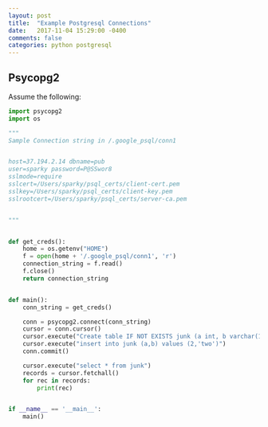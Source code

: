 ```yaml
---
layout: post
title:  "Example Postgresql Connections"
date:   2017-11-04 15:29:00 -0400 
comments: false
categories: python postgresql
---
```


## Psycopg2

Assume the following:

```python
import psycopg2
import os

"""
Sample Connection string in /.google_psql/conn1


host=37.194.2.14 dbname=pub 
user=sparky password=P@SSwor8 
sslmode=require 
sslcert=/Users/sparky/psql_certs/client-cert.pem 
sslkey=/Users/sparky/psql_certs/client-key.pem 
sslrootcert=/Users/sparky/psql_certs/server-ca.pem


"""


def get_creds():
    home = os.getenv("HOME")
    f = open(home + '/.google_psql/conn1', 'r')
    connection_string = f.read()
    f.close()
    return connection_string


def main():
    conn_string = get_creds()

    conn = psycopg2.connect(conn_string)
    cursor = conn.cursor()
    cursor.execute("Create table IF NOT EXISTS junk (a int, b varchar(10))")
    cursor.execute("insert into junk (a,b) values (2,'two')")
    conn.commit()

    cursor.execute("select * from junk")
    records = cursor.fetchall()
    for rec in records:
        print(rec)


if __name__ == '__main__':
    main()
```


<div id="fb-root"></div>
<script>(function(d, s, id) {
  var js, fjs = d.getElementsByTagName(s)[0];
  if (d.getElementById(id)) return;
  js = d.createElement(s); js.id = id;
  js.src = "//connect.facebook.net/en_US/sdk.js#xfbml=1&version=v2.8&appId=671657696349259";
  fjs.parentNode.insertBefore(js, fjs);
}(document, 'script', 'facebook-jssdk'));</script>


<!--  Enter text below, if you want -->


<div class="fb-comments"  data-numposts="5"></div>







